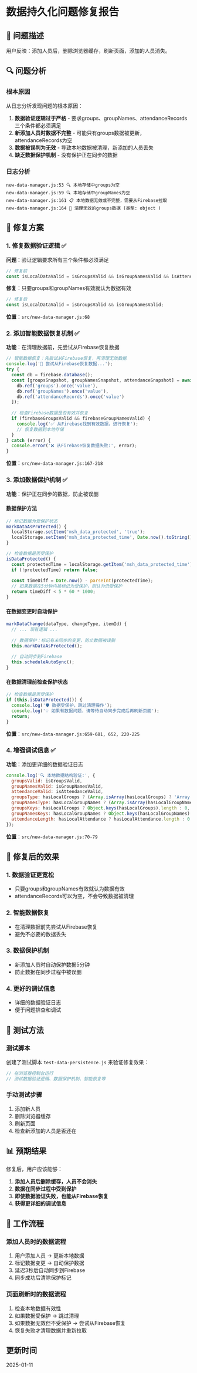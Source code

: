 # 数据持久化问题修复报告

## 🎯 问题描述
用户反映：添加人员后，删除浏览器缓存，刷新页面，添加的人员消失。

## 🔍 问题分析

### 根本原因
从日志分析发现问题的根本原因：

1. **数据验证逻辑过于严格** - 要求groups、groupNames、attendanceRecords三个条件都必须满足
2. **新添加人员时数据不完整** - 可能只有groups数据被更新，attendanceRecords为空
3. **数据被误判为无效** - 导致本地数据被清理，新添加的人员丢失
4. **缺乏数据保护机制** - 没有保护正在同步的数据

### 日志分析
```
new-data-manager.js:53 🔍 本地存储中groups为空
new-data-manager.js:59 🔍 本地存储中groupNames为空
new-data-manager.js:161 📋 本地数据无效或不完整，需要从Firebase拉取
new-data-manager.js:164 🧹 清理无效的groups数据 (类型: object )
```

## 🔧 修复方案

### 1. 修复数据验证逻辑 ✅
**问题**：验证逻辑要求所有三个条件都必须满足
```javascript
// 修复前
const isLocalDataValid = isGroupsValid && isGroupNamesValid && isAttendanceValid;
```

**修复**：只要groups和groupNames有效就认为数据有效
```javascript
// 修复后
const isLocalDataValid = isGroupsValid && isGroupNamesValid;
```

**位置**：`src/new-data-manager.js:68`

### 2. 添加智能数据恢复机制 ✅
**功能**：在清理数据前，先尝试从Firebase恢复数据
```javascript
// 智能数据恢复：先尝试从Firebase恢复，再清理无效数据
console.log('🔧 尝试从Firebase恢复数据...');
try {
  const db = firebase.database();
  const [groupsSnapshot, groupNamesSnapshot, attendanceSnapshot] = await Promise.all([
    db.ref('groups').once('value'),
    db.ref('groupNames').once('value'),
    db.ref('attendanceRecords').once('value')
  ]);
  
  // 检查Firebase数据是否有效并恢复
  if (firebaseGroupsValid && firebaseGroupNamesValid) {
    console.log('✅ 从Firebase找到有效数据，进行恢复');
    // 恢复数据到本地存储
  }
} catch (error) {
  console.error('❌ 从Firebase恢复数据失败:', error);
}
```

**位置**：`src/new-data-manager.js:167-218`

### 3. 添加数据保护机制 ✅
**功能**：保护正在同步的数据，防止被误删

#### 数据保护方法
```javascript
// 标记数据为受保护状态
markDataAsProtected() {
  localStorage.setItem('msh_data_protected', 'true');
  localStorage.setItem('msh_data_protected_time', Date.now().toString());
}

// 检查数据是否受保护
isDataProtected() {
  const protectedTime = localStorage.getItem('msh_data_protected_time');
  if (!protectedTime) return false;
  
  const timeDiff = Date.now() - parseInt(protectedTime);
  // 如果数据在5分钟内被标记为受保护，则认为仍受保护
  return timeDiff < 5 * 60 * 1000;
}
```

#### 在数据变更时自动保护
```javascript
markDataChange(dataType, changeType, itemId) {
  // ... 现有逻辑 ...
  
  // 数据保护：标记有未同步的变更，防止数据被误删
  this.markDataAsProtected();
  
  // 自动同步到Firebase
  this.scheduleAutoSync();
}
```

#### 在数据清理前检查保护状态
```javascript
// 检查数据是否受保护
if (this.isDataProtected()) {
  console.log('🛡️ 数据受保护，跳过清理操作');
  console.log('💡 如果有数据问题，请等待自动同步完成后再刷新页面');
  return;
}
```

**位置**：`src/new-data-manager.js:659-681, 652, 220-225`

### 4. 增强调试信息 ✅
**功能**：添加更详细的数据验证日志
```javascript
console.log('🔍 本地数据结构验证:', {
  groupsValid: isGroupsValid,
  groupNamesValid: isGroupNamesValid,
  attendanceValid: isAttendanceValid,
  groupsType: hasLocalGroups ? (Array.isArray(hasLocalGroups) ? 'Array' : 'Object') : 'null',
  groupNamesType: hasLocalGroupNames ? (Array.isArray(hasLocalGroupNames) ? 'Array' : 'Object') : 'null',
  groupsKeys: hasLocalGroups ? Object.keys(hasLocalGroups).length : 0,
  groupNamesKeys: hasLocalGroupNames ? Object.keys(hasLocalGroupNames).length : 0,
  attendanceLength: hasLocalAttendance ? hasLocalAttendance.length : 0
});
```

**位置**：`src/new-data-manager.js:70-79`

## 🎯 修复后的效果

### 1. 数据验证更宽松
- 只要groups和groupNames有效就认为数据有效
- attendanceRecords可以为空，不会导致数据被清理

### 2. 智能数据恢复
- 在清理数据前先尝试从Firebase恢复
- 避免不必要的数据丢失

### 3. 数据保护机制
- 新添加人员时自动保护数据5分钟
- 防止数据在同步过程中被误删

### 4. 更好的调试信息
- 详细的数据验证日志
- 便于问题排查和调试

## 🧪 测试方法

### 测试脚本
创建了测试脚本 `test-data-persistence.js` 来验证修复效果：

```javascript
// 在浏览器控制台运行
// 测试数据验证逻辑、数据保护机制、智能恢复等
```

### 手动测试步骤
1. 添加新人员
2. 删除浏览器缓存
3. 刷新页面
4. 检查新添加的人员是否还在

## 📊 预期结果

修复后，用户应该能够：
1. **添加人员后删除缓存，人员不会消失**
2. **数据在同步过程中受到保护**
3. **即使数据验证失败，也能从Firebase恢复**
4. **获得更详细的调试信息**

## 🔄 工作流程

### 添加人员时的数据流程
1. 用户添加人员 → 更新本地数据
2. 标记数据变更 → 自动保护数据
3. 延迟3秒后自动同步到Firebase
4. 同步成功后清除保护标记

### 页面刷新时的数据流程
1. 检查本地数据有效性
2. 如果数据受保护 → 跳过清理
3. 如果数据无效但不受保护 → 尝试从Firebase恢复
4. 恢复失败才清理数据并重新拉取

## 更新时间
2025-01-11
